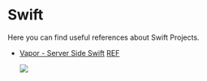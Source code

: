 # Swift

Here you can find useful references about Swift Projects.

- [Vapor - Server Side Swift](https://github.com/vapor/vapor)        [REF](https://medium.com/@codevapor/vapor-3-0-0-released-8356fa619a5d)

  ![](https://github.com/hqxsn/Awesome-Notes-From-Globe/tree/master/Projects/Programming/Swift/Vapor/Vapor.png)

